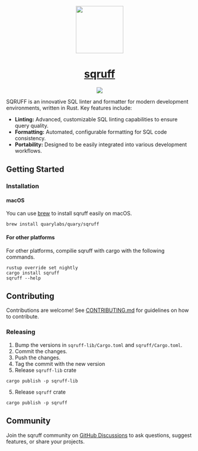 <p align="center">
  <a href="https://quary.dev">
    <picture>
      <source media="(prefers-color-scheme: dark)" srcset="https://utfs.io/f/30765a8e-3dd9-4dc3-b905-11de822e71e4-yajpew.png">
      <img src="https://utfs.io/f/30765a8e-3dd9-4dc3-b905-11de822e71e4-yajpew.png" height="128">
    </picture>
    <h1 align="center">sqruff</h1>
  </a>
</p>

<p align="center">
  <a aria-label="Quary logo" href="https://quary.io/">
    <img src="https://img.shields.io/badge/MADE%20BY%20Quary-000000.svg?style=for-the-badge&logo=Quary&labelColor=000">
  </a>
</p>

SQRUFF is an innovative SQL linter and formatter for modern development environments, written in Rust. Key features include:

- **Linting:** Advanced, customizable SQL linting capabilities to ensure query quality.
- **Formatting:** Automated, configurable formatting for SQL code consistency.
- **Portability:** Designed to be easily integrated into various development workflows.

## Getting Started

### Installation

#### macOS

You can use [brew](https://brew.sh/) to install sqruff easily on macOS. 

```
brew install quarylabs/quary/sqruff
```

#### For other platforms

For other platforms, compilie sqruff with cargo with the following commands.

```
rustup override set nightly
cargo install sqruff
sqruff --help
```

## Contributing

Contributions are welcome! See [CONTRIBUTING.md](./CONTRIBUTING.md) for guidelines on how to contribute.

### Releasing

1. Bump the versions in `sqruff-lib/Cargo.toml` and `sqruff/Cargo.toml`.
2. Commit the changes.
3. Push the changes.
4. Tag the commit with the new version
5. Release `sqruff-lib` crate

```
cargo publish -p sqruff-lib
```

5. Release `sqruff` crate

```
cargo publish -p sqruff
```

## Community

Join the sqruff community on [GitHub Discussions](https://github.com/quarylabs/sqruff/discussions) to ask questions, suggest features, or share your projects.
